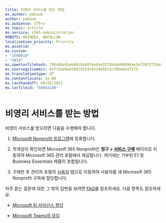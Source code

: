 ```yaml
---
title: 비영리 서비스를 받는 방법
ms.author: pebaum
author: pebaum
ms.audience: ITPro
ms.topic: article
ms.service: o365-administration
ROBOTS: NOINDEX, NOFOLLOW
localization_priority: Priority
ms.assetid: ''
ms.custom:
- "1500010"
- "3819"
ms.openlocfilehash: 799a0de5bab60cb4d0f6eb5e3374bda9b6096ae2ef28f3729e6111c68a27a4e9
ms.sourcegitcommit: b5f7da89a650d2915dc652449623c78be6247175
ms.translationtype: HT
ms.contentlocale: ko-KR
ms.lasthandoff: 08/05/2021
ms.locfileid: "54043140"
---
```

# <a name="how-to-get-nonprofit-offers"></a>비영리 서비스를 받는 방법

비영리 서비스를 받으려면 다음을 수행해야 합니다.

1. [Microsoft Nonprofit 프로그램](https://go.microsoft.com/fwlink/p/?linkid=2008962)에 등록합니다.

2. 적격성이 확인되면 Microsoft 365 Nonprofit은 **청구 > [서비스 구매](https://go.microsoft.com/fwlink/p/?linkid=868433)** 페이지로 이동하여 Microsoft 365 관리 포털에서 제공됩니다. 여기에는 기부된 E1 및 Business Essentials 제품이 포함됩니다.

3. 구매한 후 관리자 포털의 [사용자](https://admin.microsoft.com/Adminportal/Home#/users) 탭으로 이동하여 사용자를 새 Microsoft 365 Nonprofit 구독에 할당합니다.

자주 묻는 질문에 대한 그 밖의 답변을 보려면 [FAQ](https://www.microsoft.com/microsoft-365/nonprofit/office-365-nonprofit#coreui-heading-67lnrlz)를 참조하세요. 다음 항목도 참조하세요.

- [Microsoft 팀 라이선스 할당](https://docs.microsoft.com/MicrosoftTeams/assign-teams-licenses)

- [Microsoft Teams의 모임](https://docs.microsoft.com/MicrosoftTeams/tutorial-meetings-in-teams)

